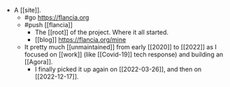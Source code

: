- A [[site]].
	- #go https://flancia.org
	- #push [[flancia]]
		- The [[root]] of the project. Where it all started.
		- [[blog]] https://flancia.org/mine
	- It pretty much [[unmaintained]] from early [[2020]] to [[2022]] as I focused on [[work]] (like [[Covid-19]] tech response) and building an [[Agora]].
		- I finally picked it up again on [[2022-03-26]], and then on [[2022-12-17]].
